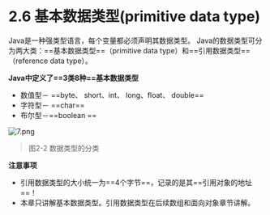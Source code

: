# 2.6 基本数据类型(primitive data type)

   Java是一种强类型语言，每个变量都必须声明其数据类型。 Java的数据类型可分为两大类：==基本数据类型==（primitive data type）和==引用数据类型==（reference data type）。

**Java中定义了==3类8种==基本数据类型**

- 数值型－ ==byte、 short、int、 long、float、 double==
- 字符型－ ==char==
- 布尔型－==boolean ==

![7.png](https://www.sxt.cn/360shop/Public/admin/UEditor/20170607/1496834727293971.png)

> 图2-2 数据类型的分类

**注意事项**

- 引用数据类型的大小统一为==4个字节==，记录的是其==引用对象的地址==！
- 本章只讲解基本数据类型。引用数据类型在后续数组和面向对象章节讲解。